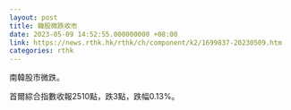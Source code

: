 ```yaml
---
layout: post
title: 韓股微跌收市
date: 2023-05-09 14:52:55.000000000 +08:00
link: https://news.rthk.hk/rthk/ch/component/k2/1699837-20230509.htm
categories: rthk
---
```


南韓股市微跌。

首爾綜合指數收報2510點，跌3點，跌幅0.13%。
